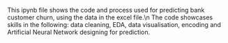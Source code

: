 This ipynb file shows the code and process used for predicting bank customer churn, using the data in the excel file.\n
The code showcases skills in the following: data cleaning, EDA, data visualisation, encoding and Artificial Neural Network designing for prediction.
